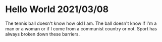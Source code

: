 # Hello World 2021/03/08

The tennis ball doesn't know how old I am. The ball doesn't know if I'm a man or a woman or if I come from a communist country or not. Sport has always broken down these barriers.
